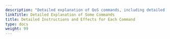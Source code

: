```yaml
---
description: "Detailed explanation of QoS commands, including detailed instructions and effects for each command"
linkTitle: Detailed Explanation of Some Commands
title: Detailed Instructions and Effects for Each Command
type: docs
weight: 99
---
```



